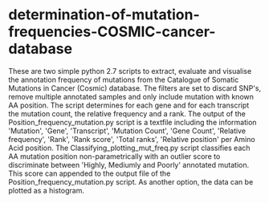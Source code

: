 # determination-of-mutation-frequencies-COSMIC-cancer-database

These are two simple python 2.7 scripts to extract, evaluate and visualise the annotation frequency of mutations from the Catalogue of Somatic Mutations in Cancer (Cosmic) database. The filters are set to discard SNP's, remove multiple annotated samples and only include mutation with known AA position. The script determines for each gene and for each transcript the mutation count, the relative frequency and a rank. The output of the Position_frequency_mutation.py script is a textfile including the information 'Mutation', 'Gene', 'Transcript', 'Mutation Count', 'Gene Count', 'Relative frequency', 'Rank', 'Rank score', 'Total ranks', 'Relative position' per Amino Acid position. The Classifying_plotting_mut_freq.py script classifies each AA mutation position non-parametrically with an outlier score to discriminate between 'Highly, Mediumly and Poorly' annotated mutation. This score can appended to the output file of the Position_frequency_mutation.py script. As another option, the data can be plotted as a histogram.

